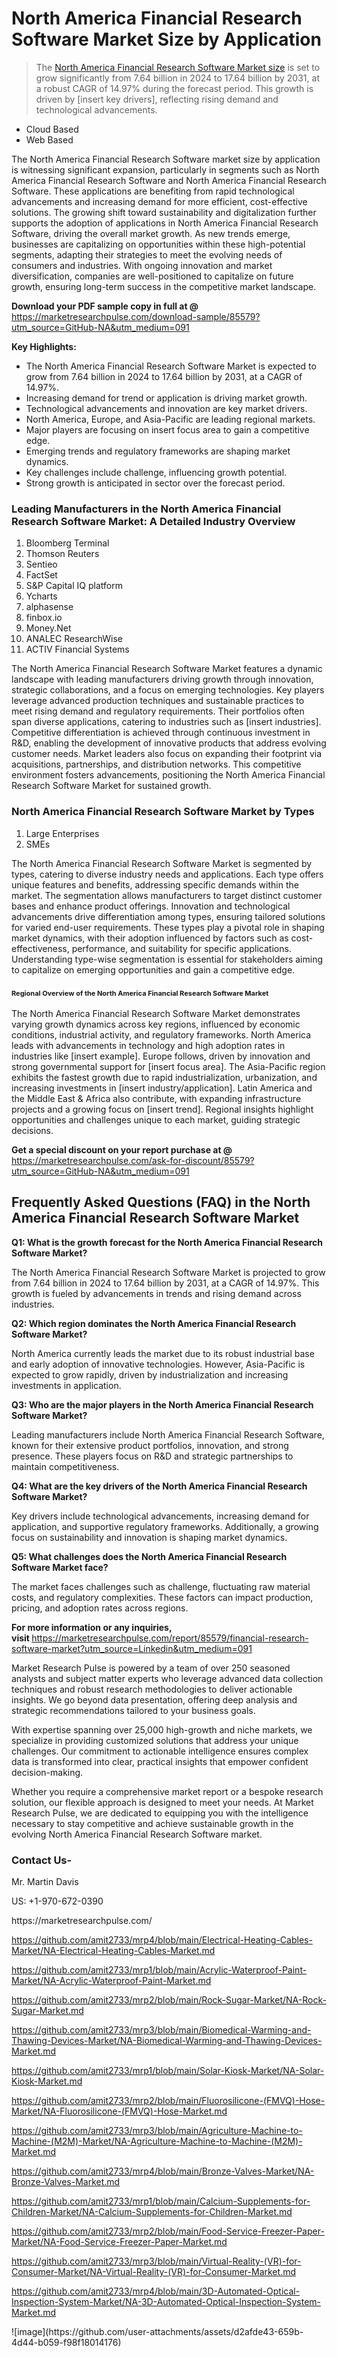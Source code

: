 <h1>North America Financial Research Software Market&nbsp;Size by Application</h1><blockquote><p>The <a href="https://marketresearchpulse.com/download-sample/85579?utm_source=GitHub-NA&amp;utm_medium=091">North America Financial Research Software Market size</a> is set to grow significantly from 7.64 billion in 2024 to 17.64 billion by 2031, at a robust CAGR of 14.97% during the forecast period. This growth is driven by [insert key drivers], reflecting rising demand and technological advancements.</p></blockquote><ul><li>Cloud Based <li> Web Based</li></ul><p>The North America Financial Research Software market size by application is witnessing significant expansion, particularly in segments such as North America Financial Research Software and North America Financial Research Software. These applications are benefiting from rapid technological advancements and increasing demand for more efficient, cost-effective solutions. The growing shift toward sustainability and digitalization further supports the adoption of applications in North America Financial Research Software, driving the overall market growth. As new trends emerge, businesses are capitalizing on opportunities within these high-potential segments, adapting their strategies to meet the evolving needs of consumers and industries. With ongoing innovation and market diversification, companies are well-positioned to capitalize on future growth, ensuring long-term success in the competitive market landscape.</p><p><strong>Download your PDF sample copy in full at @ </strong><a href="https://marketresearchpulse.com/download-sample/85579?utm_source=GitHub-NA&amp;utm_medium=091">https://marketresearchpulse.com/download-sample/85579?utm_source=GitHub-NA&amp;utm_medium=091</a></p><p><strong>Key Highlights: </strong></p><ul><li>The North America Financial Research Software Market is expected to grow from 7.64 billion in 2024 to 17.64 billion by 2031, at a CAGR of 14.97%.</li><li>Increasing demand for trend or application is driving market growth.</li><li>Technological advancements and innovation are key market drivers.</li><li>North America, Europe, and Asia-Pacific are leading regional markets.</li><li>Major players are focusing on insert focus area to gain a competitive edge.</li><li>Emerging trends and regulatory frameworks are shaping market dynamics.</li><li>Key challenges include challenge, influencing growth potential.</li><li>Strong growth is anticipated in sector over the forecast period.</li></ul><h3>Leading Manufacturers in the North America Financial Research Software Market: A Detailed Industry Overview</h3><ol><li>Bloomberg Terminal</li><li>Thomson Reuters</li><li>Sentieo</li><li>FactSet</li><li>S&P Capital IQ platform</li><li>Ycharts</li><li>alphasense</li><li>finbox.io</li><li>Money.Net</li><li>ANALEC ResearchWise</li><li>ACTIV Financial Systems</li></ol><div class="flex max-w-full flex-col flex-grow"><div class="min-h-8 text-message flex w-full flex-col items-end gap-2 whitespace-normal break-words [.text-message+&amp;]:mt-5" dir="auto" data-message-author-role="assistant" data-message-id="fd8432e4-4910-450d-b182-61b7bfb0a01f" data-message-model-slug="gpt-4o"><div class="flex w-full flex-col gap-1 empty:hidden first:pt-[3px]"><div class="markdown prose w-full break-words dark:prose-invert light"><p>The North America Financial Research Software Market features a dynamic landscape with leading manufacturers driving growth through innovation, strategic collaborations, and a focus on emerging technologies. Key players leverage advanced production techniques and sustainable practices to meet rising demand and regulatory requirements. Their portfolios often span diverse applications, catering to industries such as [insert industries]. Competitive differentiation is achieved through continuous investment in R&amp;D, enabling the development of innovative products that address evolving customer needs. Market leaders also focus on expanding their footprint via acquisitions, partnerships, and distribution networks. This competitive environment fosters advancements, positioning the North America Financial Research Software Market for sustained growth.</p></div></div></div></div><h3>North America Financial Research Software Market by Types</h3><ol><li>Large Enterprises <li> SMEs</li></ol><div class="flex max-w-full flex-col flex-grow"><div class="min-h-8 text-message flex w-full flex-col items-end gap-2 whitespace-normal break-words [.text-message+&amp;]:mt-5" dir="auto" data-message-author-role="assistant" data-message-id="084470be-0bb7-4664-bddf-5156b4f41249" data-message-model-slug="gpt-4o-mini"><div class="flex w-full flex-col gap-1 empty:hidden first:pt-[3px]"><div class="markdown prose w-full break-words dark:prose-invert light"><p>The North America Financial Research Software Market is segmented by types, catering to diverse industry needs and applications. Each type offers unique features and benefits, addressing specific demands within the market. The segmentation allows manufacturers to target distinct customer bases and enhance product offerings. Innovation and technological advancements drive differentiation among types, ensuring tailored solutions for varied end-user requirements. These types play a pivotal role in shaping market dynamics, with their adoption influenced by factors such as cost-effectiveness, performance, and suitability for specific applications. Understanding type-wise segmentation is essential for stakeholders aiming to capitalize on emerging opportunities and gain a competitive edge.</p></div></div></div></div><h3><span style="font-size: 11px;">Regional Overview of the North America Financial Research Software Market</span></h3><div class="flex max-w-full flex-col flex-grow"><div class="min-h-8 text-message flex w-full flex-col items-end gap-2 whitespace-normal break-words [.text-message+&amp;]:mt-5" dir="auto" data-message-author-role="assistant" data-message-id="e9038762-ce64-4e30-91c9-9bd413514231" data-message-model-slug="gpt-4o-mini"><div class="flex w-full flex-col gap-1 empty:hidden first:pt-[3px]"><div class="markdown prose w-full break-words dark:prose-invert light"><p>The North America Financial Research Software Market demonstrates varying growth dynamics across key regions, influenced by economic conditions, industrial activity, and regulatory frameworks. North America leads with advancements in technology and high adoption rates in industries like [insert example]. Europe follows, driven by innovation and strong governmental support for [insert focus area]. The Asia-Pacific region exhibits the fastest growth due to rapid industrialization, urbanization, and increasing investments in [insert industry/application]. Latin America and the Middle East &amp; Africa also contribute, with expanding infrastructure projects and a growing focus on [insert trend]. Regional insights highlight opportunities and challenges unique to each market, guiding strategic decisions.</p></div></div></div></div><p><strong>Get a special discount on your report purchase at @ </strong><a href="https://marketresearchpulse.com/ask-for-discount/85579?utm_source=GitHub-NA&amp;utm_medium=091">https://marketresearchpulse.com/ask-for-discount/85579?utm_source=GitHub-NA&amp;utm_medium=091</a></p><h2>Frequently Asked Questions (FAQ) in the North America Financial Research Software Market</h2><p><strong>Q1: What is the growth forecast for the North America Financial Research Software Market?</strong></p><p>The North America Financial Research Software Market is projected to grow from 7.64 billion in 2024 to 17.64 billion by 2031, at a CAGR of 14.97%. This growth is fueled by advancements in trends and rising demand across industries.</p><p><strong>Q2: Which region dominates the North America Financial Research Software Market?</strong></p><p>North America currently leads the market due to its robust industrial base and early adoption of innovative technologies. However, Asia-Pacific is expected to grow rapidly, driven by industrialization and increasing investments in application.</p><p><strong>Q3: Who are the major players in the North America Financial Research Software Market?</strong></p><p>Leading manufacturers include North America Financial Research Software, known for their extensive product portfolios, innovation, and strong presence. These players focus on R&amp;D and strategic partnerships to maintain competitiveness.</p><p><strong>Q4: What are the key drivers of the North America Financial Research Software Market?</strong></p><p>Key drivers include technological advancements, increasing demand for application, and supportive regulatory frameworks. Additionally, a growing focus on sustainability and innovation is shaping market dynamics.</p><p><strong>Q5: What challenges does the North America Financial Research Software Market face?</strong></p><p>The market faces challenges such as challenge, fluctuating raw material costs, and regulatory complexities. These factors can impact production, pricing, and adoption rates across regions.</p><p><strong>For more information or any inquiries, visit&nbsp;</strong><a href="https://marketresearchpulse.com/report/85579/financial-research-software-market?utm_source=Linkedin&utm_medium=091">https://marketresearchpulse.com/report/85579/financial-research-software-market?utm_source=Linkedin&utm_medium=091</a></p><p>Market Research Pulse is powered by a team of over 250 seasoned analysts and subject matter experts who leverage advanced data collection techniques and robust research methodologies to deliver actionable insights. We go beyond data presentation, offering deep analysis and strategic recommendations tailored to your business goals.</p><p>With expertise spanning over 25,000 high-growth and niche markets, we specialize in providing customized solutions that address your unique challenges. Our commitment to actionable intelligence ensures complex data is transformed into clear, practical insights that empower confident decision-making.</p><p>Whether you require a comprehensive market report or a bespoke research solution, our flexible approach is designed to meet your needs. At Market Research Pulse, we are dedicated to equipping you with the intelligence necessary to stay competitive and achieve sustainable growth in the evolving North America Financial Research Software market.</p><h3><strong>Contact Us-</strong></h3><p>Mr. Martin Davis</p><p>US: +1-970-672-0390</p><p>https://marketresearchpulse.com/</p><p><a href="https://github.com/amit2733/mrp4/blob/main/Electrical-Heating-Cables-Market/NA-Electrical-Heating-Cables-Market.md">https://github.com/amit2733/mrp4/blob/main/Electrical-Heating-Cables-Market/NA-Electrical-Heating-Cables-Market.md</a></p><p><a href="https://github.com/amit2733/mrp1/blob/main/Acrylic-Waterproof-Paint-Market/NA-Acrylic-Waterproof-Paint-Market.md">https://github.com/amit2733/mrp1/blob/main/Acrylic-Waterproof-Paint-Market/NA-Acrylic-Waterproof-Paint-Market.md</a></p><p><a href="https://github.com/amit2733/mrp2/blob/main/Rock-Sugar-Market/NA-Rock-Sugar-Market.md">https://github.com/amit2733/mrp2/blob/main/Rock-Sugar-Market/NA-Rock-Sugar-Market.md</a></p><p><a href="https://github.com/amit2733/mrp3/blob/main/Biomedical-Warming-and-Thawing-Devices-Market/NA-Biomedical-Warming-and-Thawing-Devices-Market.md">https://github.com/amit2733/mrp3/blob/main/Biomedical-Warming-and-Thawing-Devices-Market/NA-Biomedical-Warming-and-Thawing-Devices-Market.md</a></p><p><a href="https://github.com/amit2733/mrp1/blob/main/Solar-Kiosk-Market/NA-Solar-Kiosk-Market.md">https://github.com/amit2733/mrp1/blob/main/Solar-Kiosk-Market/NA-Solar-Kiosk-Market.md</a></p><p><a href="https://github.com/amit2733/mrp2/blob/main/Fluorosilicone-(FMVQ)-Hose-Market/NA-Fluorosilicone-(FMVQ)-Hose-Market.md">https://github.com/amit2733/mrp2/blob/main/Fluorosilicone-(FMVQ)-Hose-Market/NA-Fluorosilicone-(FMVQ)-Hose-Market.md</a></p><p><a href="https://github.com/amit2733/mrp3/blob/main/Agriculture-Machine-to-Machine-(M2M)-Market/NA-Agriculture-Machine-to-Machine-(M2M)-Market.md">https://github.com/amit2733/mrp3/blob/main/Agriculture-Machine-to-Machine-(M2M)-Market/NA-Agriculture-Machine-to-Machine-(M2M)-Market.md</a></p><p><a href="https://github.com/amit2733/mrp4/blob/main/Bronze-Valves-Market/NA-Bronze-Valves-Market.md">https://github.com/amit2733/mrp4/blob/main/Bronze-Valves-Market/NA-Bronze-Valves-Market.md</a></p><p><a href="https://github.com/amit2733/mrp1/blob/main/Calcium-Supplements-for-Children-Market/NA-Calcium-Supplements-for-Children-Market.md">https://github.com/amit2733/mrp1/blob/main/Calcium-Supplements-for-Children-Market/NA-Calcium-Supplements-for-Children-Market.md</a></p><p><a href="https://github.com/amit2733/mrp2/blob/main/Food-Service-Freezer-Paper-Market/NA-Food-Service-Freezer-Paper-Market.md">https://github.com/amit2733/mrp2/blob/main/Food-Service-Freezer-Paper-Market/NA-Food-Service-Freezer-Paper-Market.md</a></p><p><a href="https://github.com/amit2733/mrp3/blob/main/Virtual-Reality-(VR)-for-Consumer-Market/NA-Virtual-Reality-(VR)-for-Consumer-Market.md">https://github.com/amit2733/mrp3/blob/main/Virtual-Reality-(VR)-for-Consumer-Market/NA-Virtual-Reality-(VR)-for-Consumer-Market.md</a></p><p><a href="https://github.com/amit2733/mrp4/blob/main/3D-Automated-Optical-Inspection-System-Market/NA-3D-Automated-Optical-Inspection-System-Market.md">https://github.com/amit2733/mrp4/blob/main/3D-Automated-Optical-Inspection-System-Market/NA-3D-Automated-Optical-Inspection-System-Market.md</a></p>
![image](https://github.com/user-attachments/assets/d2afde43-659b-4d44-b059-f98f18014176)
